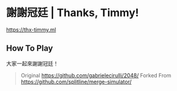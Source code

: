 # 謝謝冠廷 | Thanks, Timmy!

https://thx-timmy.ml

## How To Play
大家一起來謝謝冠廷！

> Original https://github.com/gabrielecirulli/2048/
> Forked From https://github.com/splitline/merge-simulator/
